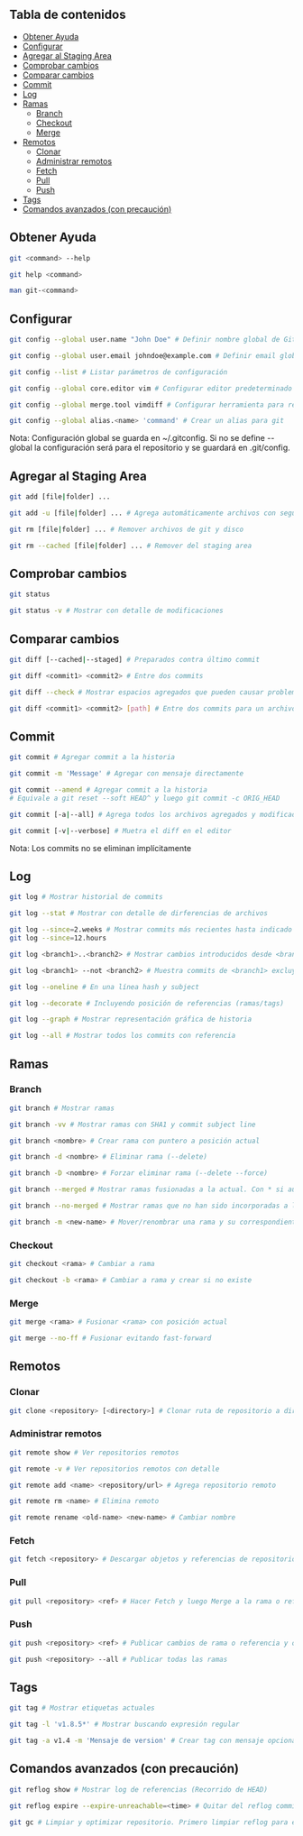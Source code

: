 ## Tabla de contenidos

<!-- START doctoc generated TOC please keep comment here to allow auto update -->
<!-- DON'T EDIT THIS SECTION, INSTEAD RE-RUN doctoc TO UPDATE -->

- [Obtener Ayuda](#obtener-ayuda)
- [Configurar](#configurar)
- [Agregar al Staging Area](#agregar-al-staging-area)
- [Comprobar cambios](#comprobar-cambios)
- [Comparar cambios](#comparar-cambios)
- [Commit](#commit)
- [Log](#log)
- [Ramas](#ramas)
  - [Branch](#branch)
  - [Checkout](#checkout)
  - [Merge](#merge)
- [Remotos](#remotos)
  - [Clonar](#clonar)
  - [Administrar remotos](#administrar-remotos)
  - [Fetch](#fetch)
  - [Pull](#pull)
  - [Push](#push)
- [Tags](#tags)
- [Comandos avanzados (con precaución)](#comandos-avanzados-con-precauci%C3%B3n)

<!-- END doctoc generated TOC please keep comment here to allow auto update -->

## Obtener Ayuda

```sh
git <command> --help
```

```sh
git help <command>
```

```sh
man git-<command>
```

## Configurar

```sh
git config --global user.name "John Doe" # Definir nombre global de Git
```

```sh
git config --global user.email johndoe@example.com # Definir email global de Git
```

```sh
git config --list # Listar parámetros de configuración
```

```sh
git config --global core.editor vim # Configurar editor predeterminado
```

```sh
git config --global merge.tool vimdiff # Configurar herramienta para resolver conflictos
```

```sh
git config --global alias.<name> 'command' # Crear un alias para git
```

Nota: Configuración global se guarda en ~/.gitconfig. Si no se define --global la configuración será para el repositorio y se guardará en .git/config.

## Agregar al Staging Area

```sh
git add [file|folder] ...
```

```sh
git add -u [file|folder] ... # Agrega automáticamente archivos con seguimiento
```

```sh
git rm [file|folder] ... # Remover archivos de git y disco
```

```sh
git rm --cached [file|folder] ... # Remover del staging area
```

## Comprobar cambios

```sh
git status
```

```sh
git status -v # Mostrar con detalle de modificaciones
```

## Comparar cambios

```sh
git diff [--cached|--staged] # Preparados contra último commit
```

```sh
git diff <commit1> <commit2> # Entre dos commits
```

```sh
git diff --check # Mostrar espacios agregados que pueden causar problemas. Se recomienda excluir espacios redundantes en líneas.
```

```sh
git diff <commit1> <commit2> [path] # Entre dos commits para un archivo o folder
```

## Commit

```sh
git commit # Agregar commit a la historia
```

```sh
git commit -m 'Message' # Agregar con mensaje directamente
```

```sh
git commit --amend # Agregar commit a la historia
# Equivale a git reset --soft HEAD^ y luego git commit -c ORIG_HEAD
```

```sh
git commit [-a|--all] # Agrega todos los archivos agregados y modificados y luego confirma
```

```sh
git commit [-v|--verbose] # Muetra el diff en el editor
```

Nota: Los commits no se eliminan implícitamente

## Log

```sh
git log # Mostrar historial de commits
```

```sh
git log --stat # Mostrar con detalle de dirferencias de archivos
```

```sh
git log --since=2.weeks # Mostrar commits más recientes hasta indicado
git log --since=12.hours
```

```sh
git log <branch1>..<branch2> # Mostrar cambios introducidos desde <branch1> a <branch2>
```

```sh
git log <branch1> --not <branch2> # Muestra commits de <branch1> excluyendo los que pertenecen a <branch2>
```

```sh
git log --oneline # En una línea hash y subject
```

```sh
git log --decorate # Incluyendo posición de referencias (ramas/tags)
```

```sh
git log --graph # Mostrar representación gráfica de historia
```

```sh
git log --all # Mostrar todos los commits con referencia
```

## Ramas

### Branch

```sh
git branch # Mostrar ramas
```

```sh
git branch -vv # Mostrar ramas con SHA1 y commit subject line
```

```sh
git branch <nombre> # Crear rama con puntero a posición actual
```

```sh
git branch -d <nombre> # Eliminar rama (--delete)
```

```sh
git branch -D <nombre> # Forzar eliminar rama (--delete --force)
```

```sh
git branch --merged # Mostrar ramas fusionadas a la actual. Con * si aún no se incorporan últimos cambios
```

```sh
git branch --no-merged # Mostrar ramas que no han sido incorporadas a la actual
```

```sh
git branch -m <new-name> # Mover/renombrar una rama y su correspondiente reflog
```

### Checkout

```sh
git checkout <rama> # Cambiar a rama
```

```sh
git checkout -b <rama> # Cambiar a rama y crear si no existe
```

### Merge

```sh
git merge <rama> # Fusionar <rama> con posición actual
```

```sh
git merge --no-ff # Fusionar evitando fast-forward
```

## Remotos

### Clonar

```sh
git clone <repository> [<directory>] # Clonar ruta de repositorio a directorio si se define, sino usa nombre del repositorio
```

### Administrar remotos

```sh
git remote show # Ver repositorios remotos
```

```sh
git remote -v # Ver repositorios remotos con detalle
```

```sh
git remote add <name> <repository/url> # Agrega repositorio remoto
```

```sh
git remote rm <name> # Elimina remoto
```

```sh
git remote rename <old-name> <new-name> # Cambiar nombre
```

### Fetch

```sh
git fetch <repository> # Descargar objetos y referencias de repositorio remoto
```

### Pull

```sh
git pull <repository> <ref> # Hacer Fetch y luego Merge a la rama o referencia remota
```

### Push

```sh
git push <repository> <ref> # Publicar cambios de rama o referencia y objetos asociados
```

```sh
git push <repository> --all # Publicar todas las ramas
```

## Tags

```sh
git tag # Mostrar etiquetas actuales
```

```sh
git tag -l 'v1.8.5*' # Mostrar buscando expresión regular
```

```sh
git tag -a v1.4 -m 'Mensaje de version' # Crear tag con mensaje opcional
```

## Comandos avanzados (con precaución)

```sh
git reflog show # Mostrar log de referencias (Recorrido de HEAD)
```

```sh
git reflog expire --expire-unreachable=<time> # Quitar del reflog commits no referenciados por ramas ni reflog. Predeterminado 30 días, --expire-unreachable=all expira de todos los tiempos.
```

```sh
git gc # Limpiar y optimizar repositorio. Primero limpiar reflog para eliminar commits no referenciados.
```
